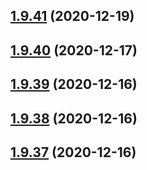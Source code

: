 ## [1.9.41](https://github.com/dds/aoc2020/compare/v1.9.40...v1.9.41) (2020-12-19)



## [1.9.40](https://github.com/dds/aoc2020/compare/v1.9.39...v1.9.40) (2020-12-17)



## [1.9.39](https://github.com/dds/aoc2020/compare/v1.9.38...v1.9.39) (2020-12-16)



## [1.9.38](https://github.com/dds/aoc2020/compare/v1.9.37...v1.9.38) (2020-12-16)



## [1.9.37](https://github.com/dds/aoc2020/compare/v1.9.36...v1.9.37) (2020-12-16)



